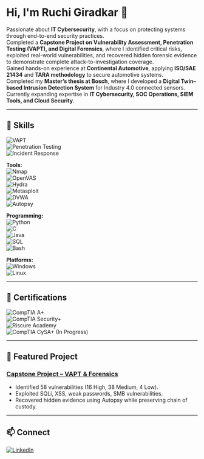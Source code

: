 # Hi, I'm Ruchi Giradkar 👋  

Passionate about **IT Cybersecurity**, with a focus on protecting systems through end-to-end security practices.  
Completed a **Capstone Project on Vulnerability Assessment, Penetration Testing (VAPT), and Digital Forensics**, where I identified critical risks, exploited real-world vulnerabilities, and recovered hidden forensic evidence to demonstrate complete attack-to-investigation coverage.  
Gained hands-on experience at **Continental Automotive**, applying **ISO/SAE 21434** and **TARA methodology** to secure automotive systems.  
Completed my **Master’s thesis at Bosch**, where I developed a **Digital Twin–based Intrusion Detection System** for Industry 4.0 connected sensors.  
Currently expanding expertise in **IT Cybersecurity, SOC Operations, SIEM Tools, and Cloud Security**.  

---

## 🔐 Skills  

![VAPT](https://img.shields.io/badge/-VAPT-blue?logo=kalilinux&logoColor=white)  
![Penetration Testing](https://img.shields.io/badge/-Penetration%20Testing-8A2BE2?logo=gnu-bash&logoColor=white)  
![Incident Response](https://img.shields.io/badge/-Incident%20Response-darkred?logo=security&logoColor=white)  

**Tools:**  
![Nmap](https://img.shields.io/badge/-Nmap-00457C?logo=gnu-bash&logoColor=white)  
![OpenVAS](https://img.shields.io/badge/-OpenVAS-3DDC84?logo=linux&logoColor=white)  
![Hydra](https://img.shields.io/badge/-Hydra-000000?logo=gnu-bash&logoColor=white)  
![Metasploit](https://img.shields.io/badge/-Metasploit-2E86C1?logo=kalilinux&logoColor=white)  
![DVWA](https://img.shields.io/badge/-DVWA-6C3483?logo=php&logoColor=white)  
![Autopsy](https://img.shields.io/badge/-Autopsy-FF8C00?logo=linux&logoColor=white)  

**Programming:**  
![Python](https://img.shields.io/badge/-Python-3776AB?logo=python&logoColor=white)  
![C](https://img.shields.io/badge/-C-00599C?logo=c&logoColor=white)  
![Java](https://img.shields.io/badge/-Java-007396?logo=java&logoColor=white)  
![SQL](https://img.shields.io/badge/-SQL-CC2927?logo=databricks&logoColor=white)  
![Bash](https://img.shields.io/badge/-Bash-4EAA25?logo=gnu-bash&logoColor=white)  

**Platforms:**  
![Windows](https://img.shields.io/badge/-Windows-0078D6?logo=windows&logoColor=white)  
![Linux](https://img.shields.io/badge/-Linux-FCC624?logo=linux&logoColor=black)  

---

## 📜 Certifications  
![CompTIA A+](https://img.shields.io/badge/CompTIA-A%2B-EA1D25?logo=comptia&logoColor=white)  
![CompTIA Security+](https://img.shields.io/badge/CompTIA-Security%2B-EA1D25?logo=comptia&logoColor=white)  
![Riscure Academy](https://img.shields.io/badge/Embedded-System%20Security-2E86C1?logo=security&logoColor=white)  
![CompTIA CySA+ (In Progress)](https://img.shields.io/badge/CompTIA-CySA%2B%20(In%20Progress)-EA1D25?logo=comptia&logoColor=white)  

---

## 📂 Featured Project  
### [Capstone Project – VAPT & Forensics](https://github.com/RuchiGiradkar/Capstone-Project-VAPT-Forensic)  
- Identified 58 vulnerabilities (16 High, 38 Medium, 4 Low).  
- Exploited SQLi, XSS, weak passwords, SMB vulnerabilities.  
- Recovered hidden evidence using Autopsy while preserving chain of custody.  

---

## 📫 Connect  
[![LinkedIn](https://img.shields.io/badge/LinkedIn-Ruchi%20Giradkar-blue?logo=linkedin&logoColor=white)](https://www.linkedin.com/in/ruchi-giradkar/) 
